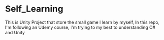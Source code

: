 # Self_Learning

This is Unity Project that store the small game I learn by myself, 
In this repo, I'm following an Udemy course, I'm trying to my best to understanding C# and Unity 
